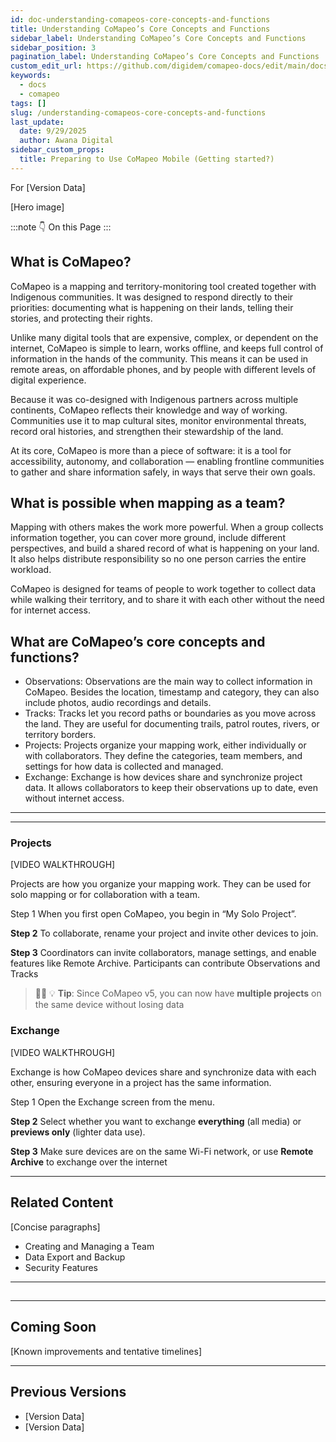 ```yaml
---
id: doc-understanding-comapeos-core-concepts-and-functions
title: Understanding CoMapeo’s Core Concepts and Functions
sidebar_label: Understanding CoMapeo’s Core Concepts and Functions
sidebar_position: 3
pagination_label: Understanding CoMapeo’s Core Concepts and Functions
custom_edit_url: https://github.com/digidem/comapeo-docs/edit/main/docs/understanding-comapeos-core-concepts-and-functions.md
keywords:
  - docs
  - comapeo
tags: []
slug: /understanding-comapeos-core-concepts-and-functions
last_update:
  date: 9/29/2025
  author: Awana Digital
sidebar_custom_props:
  title: Preparing to Use CoMapeo Mobile (Getting started?)
---
```

For [Version Data]


[Hero image]


:::note 👇 On this Page
:::
## What is CoMapeo?


CoMapeo is a mapping and territory-monitoring tool created together with Indigenous communities. It was designed to respond directly to their priorities: documenting what is happening on their lands, telling their stories, and protecting their rights.


Unlike many digital tools that are expensive, complex, or dependent on the internet, CoMapeo is simple to learn, works offline, and keeps full control of information in the hands of the community. This means it can be used in remote areas, on affordable phones, and by people with different levels of digital experience.


Because it was co-designed with Indigenous partners across multiple continents, CoMapeo reflects their knowledge and way of working. Communities use it to map cultural sites, monitor environmental threats, record oral histories, and strengthen their stewardship of the land.


At its core, CoMapeo is more than a piece of software: it is a tool for accessibility, autonomy, and collaboration — enabling frontline communities to gather and share information safely, in ways that serve their own goals.


## What is possible when mapping as a team?


Mapping with others makes the work more powerful. When a group collects information together, you can cover more ground, include different perspectives, and build a shared record of what is happening on your land. It also helps distribute responsibility so no one person carries the entire workload.


CoMapeo is designed for teams of people to work together to collect data while walking their territory, and to share it with each other without the need for internet access. 


## What are CoMapeo’s core concepts and functions?

- Observations: Observations are the main way to collect information in CoMapeo. Besides the location, timestamp and category, they can also include photos, audio recordings and details.
- Tracks: Tracks let you record paths or boundaries as you move across the land. They are useful for documenting trails, patrol routes, rivers, or territory borders.
- Projects: Projects organize your mapping work, either individually or with collaborators. They define the categories, team members, and settings for how data is collected and managed.
- Exchange: Exchange is how devices share and synchronize project data. It allows collaborators to keep their observations up to date, even without internet access.

---


---


### Projects


[VIDEO WALKTHROUGH]


Projects are how you organize your mapping work. They can be used for solo mapping or for collaboration with a team.


Step 1 When you first open CoMapeo, you begin in “My Solo Project”.


**Step 2** To collaborate, rename your project and invite other devices to join.


**Step 3** Coordinators can invite collaborators, manage settings, and enable features like Remote Archive. Participants can contribute Observations and Tracks


> 💁🏽 💡 **Tip**: Since CoMapeo v5, you can now have **multiple projects** on the same device without losing data


### Exchange


[VIDEO WALKTHROUGH]


Exchange is how CoMapeo devices share and synchronize data with each other, ensuring everyone in a project has the same information.


Step 1 Open the Exchange screen from the menu.


**Step 2** Select whether you want to exchange **everything** (all media) or **previews only** (lighter data use).


**Step 3** Make sure devices are on the same Wi-Fi network, or use **Remote Archive** to exchange over the internet


---


## Related Content


[Concise paragraphs]

- Creating and Managing a Team
- Data Export and Backup
- Security Features

---


## 


---


## Coming Soon


[Known improvements and tentative timelines]


---


## Previous Versions

- [Version Data]
- [Version Data]
